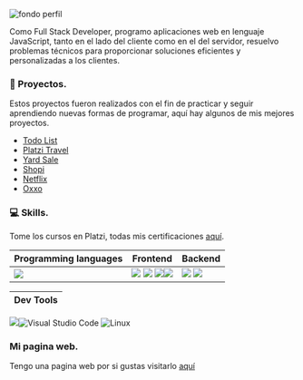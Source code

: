 ![fondo perfil ](https://github.com/jesusvittee/jesusvittee/assets/127768350/e593c932-934f-45db-aa1d-a372eb502290)

Como Full Stack Developer, programo aplicaciones web en lenguaje JavaScript, tanto en el lado del cliente como en el del servidor, resuelvo problemas técnicos para proporcionar soluciones eficientes y personalizadas a los clientes.

###  🚀 Proyectos.
Estos proyectos fueron realizados con el fin de practicar y seguir aprendiendo nuevas formas de programar, aquí hay algunos de mis mejores proyectos.
- [Todo List](https://jesusvittee.github.io/todo-list-react/)
- [Platzi Travel](https://jesusvittee.github.io/platzi-travel/public/)
- [Yard Sale](https://jesusvittee.github.io/Yard-sale/)
- [Shopi](https://jesusvittee.github.io/shopi/)
- [Netflix](https://jesusvittee.github.io/Netflix/)
- [Oxxo](https://jesusvittee.github.io/oxxo/)


###  💻 Skills.
Tome los cursos en Platzi, 
todas mis certificaciones [aquí](https://platzi.com/p/jesusvittee/).

|Programming languages|Frontend|Backend|
|---|---|---|
|<img src="https://img.shields.io/badge/JavaScript-323330?style=for-the-badge&logo=javascript&logoColor=F7DF1E"/> | <img src="https://img.shields.io/badge/Tailwind_CSS-38B2AC?style=for-the-badge&logo=tailwind-css&logoColor=white"/> <img src="https://img.shields.io/badge/HTML5-E34F26?style=for-the-badge&logo=html5&logoColor=white"/> <img src="https://img.shields.io/badge/React-20232A?style=for-the-badge&logo=react&logoColor=61DAFB" /><img src="https://img.shields.io/badge/CSS3-1572B6?style=for-the-badge&logo=css3&logoColor=white"/> |<img src="https://img.shields.io/badge/Node.js-339933?style=for-the-badge&logo=nodedotjs&logoColor=white" />  <img src="https://img.shields.io/badge/Vite-20232A?style=for-the-badge&logo=Vite&logoColor=#f3b2f3" />  |

|Dev Tools|
|---|
<img src="https://img.shields.io/badge/GIT-E44C30?style=for-the-badge&logo=git&logoColor=white"/>![Visual Studio Code](https://img.shields.io/badge/Visual%20Studio%20Code-0078d7.svg?style=for-the-badge&logo=visual-studio-code&logoColor=white) ![Linux](https://img.shields.io/badge/Linux-FCC624?style=for-the-badge&logo=linux&logoColor=black)

### Mi pagina web.
Tengo una pagina web por si gustas visitarlo [aquí](https://jesusvite.com/)
